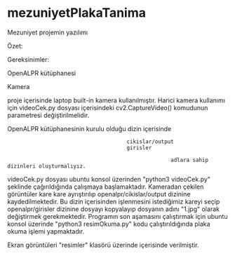 # mezuniyetPlakaTanima
Mezuniyet projemin yazılımı

Özet:


Gereksinimler:

OpenALPR kütüphanesi

Kamera  

proje içerisinde laptop built-in kamera kullanılmıştır. 
Harici kamera kullanımı için videoCek.py dosyası içerisindeki cv2.CaptureVideo() komudunun parametresi değiştirilmelidir.

OpenALPR kütüphanesinin kurulu olduğu dizin içerisinde 

                                          cikislar/output
                                          girisler
                                          
                                                        adlara sahip dizinleri oluşturmalıyız.

videoCek.py dosyası ubuntu konsol üzerinden "python3 videoCek.py" şeklinde çağırıldığında çalışmaya başlamaktadır. 
Kameradan çekilen görüntüler kare kare ayrıştırılıp openalpr/cikislar/output dizinine kaydedilmektedir. 
Bu dizin içerisinden işlenmesini istediğimiz kareyi seçip openalpr/girisler dizinine dosyayı kopyalayıp 
dosyanın adını "1.jpg" olarak değiştirmek gerekmektedir.
Programın son aşamasını çalıştırmak için ubuntu konsol üzerinde "python3 resimOkuma.py" kodu çalıştırıldığında plaka okuma işlemi yapmaktadır.

Ekran görüntüleri "resimler" klasörü üzerinde içerisinde verilmiştir.
